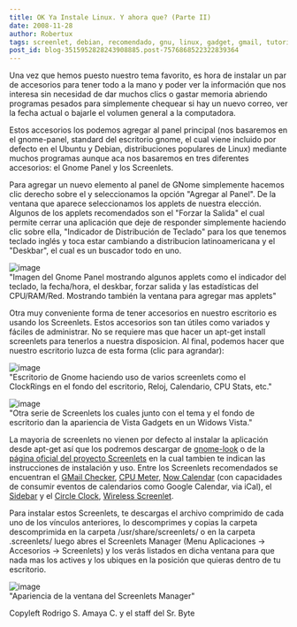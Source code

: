 ```yaml
---
title: OK Ya Instale Linux. Y ahora que? (Parte II)
date: 2008-11-28
author: Robertux
tags: screenlet, debian, recomendado, gnu, linux, gadget, gmail, tutorial, google, gnome, herramienta, ubuntu
post_id: blog-3515952828243908885.post-7576868522322839364
---
```


Una vez que hemos puesto nuestro tema favorito, es hora de instalar un par de accesorios para tener todo a la mano y poder ver la información que nos interesa sin necesidad de dar muchos clics o gastar memoria abriendo programas pesados para simplemente chequear si hay un nuevo correo, ver la fecha actual o bajarle el volumen general a la computadora.

Estos accesorios los podemos agregar al panel principal (nos basaremos en el gnome-panel, standard del escritorio gnome, el cual viene incluido por defecto en el Ubuntu y Debian, distribuciones populares de Linux) mediante muchos programas aunque aca nos basaremos en tres diferentes accesorios: el Gnome Panel y los Screenlets.

Para agregar un nuevo elemento al panel de GNome simplemente hacemos clic derecho sobre el y seleccionamos la opción "Agregar al Panel". De la ventana que aparece seleccionamos los applets de nuestra elección. Algunos de los applets recomendados son el "Forzar la Salida" el cual permite cerrar una aplicación que deje de responder simplemente haciendo clic sobre ella, "Indicador de Distribución de Teclado" para los que tenemos teclado inglés y toca estar cambiando a distribucion latinoamericana y el "Deskbar", el cual es un buscador todo en uno.

![image](https://4.bp.blogspot.com/_jH77WNrMVRA/SS_h0bvNGgI/AAAAAAAAEto/7GfYPh3vkCc/s400/GnomePanelShot.png)    
"Imagen del Gnome Panel
mostrando algunos applets como el indicador del teclado, la fecha/hora, el deskbar, forzar salida y las estadísticas del CPU/RAM/Red. Mostrando también la ventana para agregar mas applets"

Otra muy conveniente forma de tener accesorios en nuestro escritorio es usando los Screenlets. Estos accesorios son tan útiles como variados y fáciles de administrar. No se requiere mas que hacer un apt-get install screenlets para tenerlos a nuestra disposicion. Al final, podemos hacer que nuestro escritorio luzca de esta forma (clic para agrandar):

![image](https://1.bp.blogspot.com/_jH77WNrMVRA/SS_mtezm0uI/AAAAAAAAEtw/kXRiMm5ykyk/s400/600px-Mydesk.jpg)    
"Escritorio de Gnome
haciendo uso de varios screenlets como el ClockRings en el fondo del escritorio, Reloj, Calendario, CPU Stats, etc."

![image](https://2.bp.blogspot.com/_jH77WNrMVRA/SS_nVNdQP8I/AAAAAAAAEt4/o43cq0ZM9Fo/s400/linux+vista.jpg)    
"Otra serie de Screenlets
los cuales junto con el tema y el fondo de escritorio dan la apariencia de Vista Gadgets en un Widows Vista."

La mayoria de screenlets no vienen por defecto al instalar la aplicación desde apt-get así que los podremos descargar de [gnome-look](https://gnome-look.org/index.php?xcontentmode=6700) o de la [página oficial del proyecto Screenlets](https://screenlets.org/index.php/Category:UserScreenlets) en la cual tambien te indican las instrucciones de instalación y uso. Entre los Screenlets recomendados se encuentran el [GMail Checker](https://screenlets.org/index.php/Gmail), [CPU Meter](https://screenlets.org/index.php/CPU_Meter_Vista%27ish), [Now Calendar](https://screenlets.org/index.php/Now_Calendar_Screenlet) (con capacidades de consumir eventos de calendarios como Google Calendar, via iCal), el [Sidebar](https://screenlets.org/index.php/Sidebar) y el [Circle Clock](https://screenlets.org/index.php/CircleClock), [Wireless Screenlet](https://screenlets.org/index.php/WirelessScreenlet2).

Para instalar estos Screenlets, te descargas el archivo comprimido de cada uno de los vínculos anteriores, lo descomprimes y copias la carpeta descomprimida en la carpeta /usr/share/screenlets/ o en la carpeta .screenlets/ luego abres el Screenlets Manager (Menu Aplicaciones -> Accesorios -> Screenlets) y los verás listados en dicha ventana para que nada mas los actives y los ubiques en la posición que quieras dentro de tu escritorio.

![image](https://2.bp.blogspot.com/_jH77WNrMVRA/SS_zlZhL7OI/AAAAAAAAEuA/525fa-nrclI/s400/ScreenletsManager.jpg)    
"Apariencia de la ventana
del Screenlets Manager"

Copyleft Rodrigo S. Amaya C. y el staff del Sr. Byte